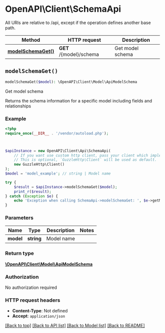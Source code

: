 # OpenAPI\Client\SchemaApi

All URIs are relative to /api, except if the operation defines another base path.

| Method | HTTP request | Description |
| ------------- | ------------- | ------------- |
| [**modelSchemaGet()**](SchemaApi.md#modelSchemaGet) | **GET** /{model}/schema | Get model schema |


## `modelSchemaGet()`

```php
modelSchemaGet($model): \OpenAPI\Client\Model\ApiModelSchema
```

Get model schema

Returns the schema information for a specific model including fields and relationships

### Example

```php
<?php
require_once(__DIR__ . '/vendor/autoload.php');



$apiInstance = new OpenAPI\Client\Api\SchemaApi(
    // If you want use custom http client, pass your client which implements `GuzzleHttp\ClientInterface`.
    // This is optional, `GuzzleHttp\Client` will be used as default.
    new GuzzleHttp\Client()
);
$model = 'model_example'; // string | Model name

try {
    $result = $apiInstance->modelSchemaGet($model);
    print_r($result);
} catch (Exception $e) {
    echo 'Exception when calling SchemaApi->modelSchemaGet: ', $e->getMessage(), PHP_EOL;
}
```

### Parameters

| Name | Type | Description  | Notes |
| ------------- | ------------- | ------------- | ------------- |
| **model** | **string**| Model name | |

### Return type

[**\OpenAPI\Client\Model\ApiModelSchema**](../Model/ApiModelSchema.md)

### Authorization

No authorization required

### HTTP request headers

- **Content-Type**: Not defined
- **Accept**: `application/json`

[[Back to top]](#) [[Back to API list]](../../README.md#endpoints)
[[Back to Model list]](../../README.md#models)
[[Back to README]](../../README.md)
